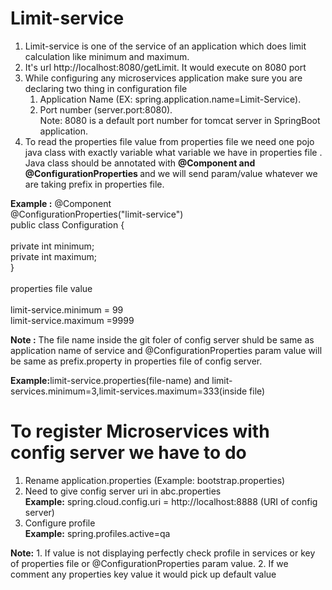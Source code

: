 # Limit-service
1. Limit-service is one of the service of an application which does limit calculation like minimum and maximum.
2. It's url http://localhost:8080/getLimit. It would execute on 8080 port
3. While configuring any microservices application make sure you are declaring two thing in configuration file
    1. Application Name (EX: spring.application.name=Limit-Service).
    2. Port number (server.port:8080).<br/>
        Note: 8080 is a default port number for tomcat server in SpringBoot application.
4. To read the properties file value from properties file we need one pojo java class with exactly variable what variable we have in properties file . Java class should be annotated with <b>@Component and @ConfigurationProperties </b>and we will send param/value whatever we are taking prefix in properties file.<br>
  
  <b>Example :</b> 
		@Component<br/>
		@ConfigurationProperties("limit-service")<br/>
		public class Configuration {<br/>		
		private int minimum;<br/>
		private int maximum;<br/>
}<br/>		
		properties file value<br/>		
		limit-service.minimum = 99<br/>
		limit-service.maximum =9999<br/>
		
<b>Note :</b> The file name inside the git foler of config server shuld be same as application name of service and @ConfigurationProperties param value will be same as prefix.property in properties file of config server.

<b>Example:</b>limit-service.properties(file-name) and limit-services.minimum=3,limit-services.maximum=333(inside file)
    
# To register Microservices with config server we have to do
 1. Rename application.properties (Example: bootstrap.properties)
 2. Need to give config server uri in abc.properties<br/>
     <b>Example:</b> spring.cloud.config.uri = http://localhost:8888 (URI of config server)<br/>
 3. Configure profile<br/>
     <b>Example:</b> spring.profiles.active=qa
    
 <b>Note:</b> 1. If value is not displaying perfectly check profile in services or key of properties file or @ConfigurationProperties param value.
              2. If we comment any properties key value it would pick up default value
     

    
